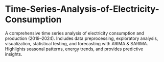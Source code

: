 # Time-Series-Analysis-of-Electricity-Consumption
A comprehensive time series analysis of electricity consumption and production (2019–2024). Includes data preprocessing, exploratory analysis, visualization, statistical testing, and forecasting with ARIMA &amp; SARIMA. Highlights seasonal patterns, energy trends, and provides predictive insights.
